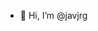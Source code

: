 - 👋 Hi, I’m @javjrg

<!---
javjrg/javjrg is a ✨ special ✨ repository because its `README.md` (this file) appears on your GitHub profile.
You can click the Preview link to take a look at your changes.
--->
